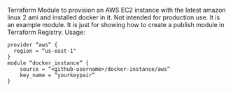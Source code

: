 Terraform Module to provision an AWS EC2 instance with the latest amazon linux 2 ami and installed docker in it.
Not intended for production use. It is an example module.
It is just for showing how to create a publish module in Terraform Registry.
Usage:
````
provider “aws” {
  region = “us-east-1"
}
module “docker_instance” {
    source = “<github-username>/docker-instance/aws”
    key_name = “yourkeypair”
}
````
